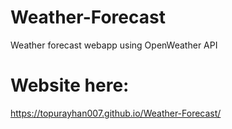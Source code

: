 # Weather-Forecast
Weather forecast webapp using OpenWeather API

# Website here:
https://topurayhan007.github.io/Weather-Forecast/
